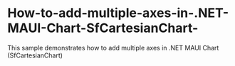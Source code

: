 # How-to-add-multiple-axes-in-.NET-MAUI-Chart-SfCartesianChart-
This sample demonstrates how to add multiple axes in .NET MAUI Chart (SfCartesianChart)
